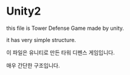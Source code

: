 # Unity2



this file is Tower Defense Game made by unity.

it has very simple structure.


이 파일은 유니티로 만든 타워 디펜스 게임입니다.

매우 간단한 구조입니다.

